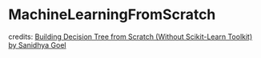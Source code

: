 # MachineLearningFromScratch

credits: 
[Building Decision Tree from Scratch (Without Scikit-Learn Toolkit) by Sanidhya Goel](https://medium.com/@wriath18/building-decision-tree-from-scratch-without-scikit-learn-toolkit-a96a14cfc6f1)
